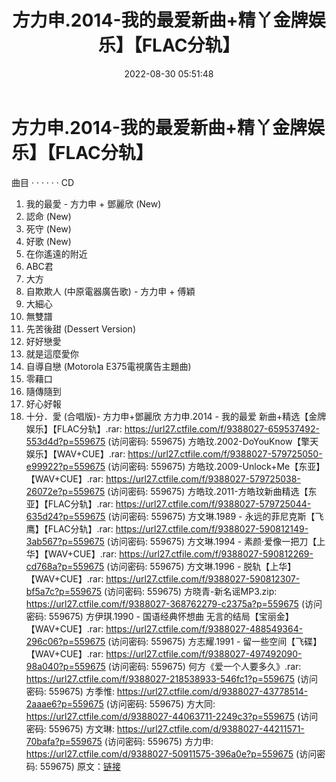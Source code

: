 ﻿---
title: 方力申.2014-我的最爱新曲+精丫金牌娱乐】【FLAC分轨】
date: 2022-08-30 05:51:48
categories: APE、FLAC、MP3
tags: 华语中文
---
# 方力申.2014-我的最爱新曲+精丫金牌娱乐】【FLAC分轨】

曲目 · · · · · ·
CD
01. 我的最愛 - 方力申 + 鄧麗欣 (New)
02. 認命 (New)
03. 死守 (New)
04. 好歌 (New)
05. 在你遙遠的附近
06. ABC君
07. 大方
08. 自欺欺人 (中原電器廣告歌) - 方力申 + 傅穎
09. 大細心
10. 無雙譜
11. 先苦後甜 (Dessert Version)
12. 好好戀愛
13. 就是這麼愛你
14. 自導自戀 (Motorola E375電視廣告主題曲)
15. 零藉口
16. 隨傳隨到
17. 好心好報
18. 十分．愛 (合唱版)- 方力申+鄧麗欣
方力申.2014 - 我的最爱 新曲+精选【金牌娱乐】【FLAC分轨】.rar: https://url27.ctfile.com/f/9388027-659537492-553d4d?p=559675
(访问密码: 559675)
方皓玟.2002-DoYouKnow【擎天娱乐】【WAV+CUE】.rar: https://url27.ctfile.com/f/9388027-579725050-e99922?p=559675
(访问密码: 559675)
方皓玟.2009-Unlock+Me【东亚】【WAV+CUE】.rar: https://url27.ctfile.com/f/9388027-579725038-26072e?p=559675
(访问密码: 559675)
方皓玟.2011-方皓玟新曲精选【东亚】【FLAC分轨】.rar: https://url27.ctfile.com/f/9388027-579725044-635d24?p=559675
(访问密码: 559675)
方文琳.1989 - 永远的菲尼克斯【飞鹰】【FLAC分轨】.rar: https://url27.ctfile.com/f/9388027-590812149-3ab567?p=559675
(访问密码: 559675)
方文琳.1994 - 素颜·爱像一把刀【上华】【WAV+CUE】.rar: https://url27.ctfile.com/f/9388027-590812269-cd768a?p=559675
(访问密码: 559675)
方文琳.1996 - 脱轨【上华】【WAV+CUE】.rar: https://url27.ctfile.com/f/9388027-590812307-bf5a7c?p=559675
(访问密码: 559675)
方晓青-新名谣MP3.zip: https://url27.ctfile.com/f/9388027-368762279-c2375a?p=559675
(访问密码: 559675)
方伊琪.1990 - 国语经典怀想曲 无言的结局【宝丽金】【WAV+CUE】.rar: https://url27.ctfile.com/f/9388027-488549364-296c06?p=559675
(访问密码: 559675)
方志耀.1991 - 留一些空间【飞碟】【WAV+CUE】.rar: https://url27.ctfile.com/f/9388027-497492090-98a040?p=559675
(访问密码: 559675)
何方《爱一个人要多久》.rar: https://url27.ctfile.com/f/9388027-218538933-546fc1?p=559675
(访问密码: 559675)
方季惟: https://url27.ctfile.com/d/9388027-43778514-2aaae6?p=559675
(访问密码: 559675)
方大同: https://url27.ctfile.com/d/9388027-44063711-2249c3?p=559675
(访问密码: 559675)
方文琳: https://url27.ctfile.com/d/9388027-44211571-70bafa?p=559675
(访问密码: 559675)
方力申: https://url27.ctfile.com/d/9388027-50911575-396a0e?p=559675
(访问密码: 559675)
原文：[链接](https://blog.sina.com.cn/s/blog_1647c7e7601030z4l.html)